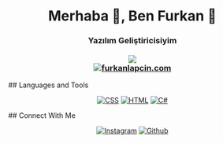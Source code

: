 <h1 align="center">Merhaba 👋, Ben Furkan 🥳</h1>
<h3 align="center">
Yazılım Geliştiricisiyim 
    <br/>
    <br/>
<a href="#"><img src="https://visitor-badge.glitch.me/badge?page_id=umtynkk.umtynkk??style=for-the-badge&logo=appveyor"></a><br/>
<a href="https://furkanlapcin.com"><img alt="furkanlapcin.com" src="https://img.shields.io/website?label=furkanlapcin.com&style=for-the-badge&url=https%3A%2F%2Ffurkanlapcin.com"></a>
</h3>
## Languages and Tools
<p align="center">
    <a href="https://github.com/turanbey29"><img alt="CSS" src="https://img.shields.io/badge/CSS%20-%231572B6.svg?logo=css3&logoColor=white"></a>
    <a href="https://github.com/turanbey29"><img alt="HTML" src="https://img.shields.io/badge/HTML%20-%23E34F26.svg?logo=html5&logoColor=white"></a>
    <a href="https://github.com/turanbey29"><img alt="C#" src="https://img.shields.io/badge/csharp%20-%23E34F26.svg?logo=csharp&logoColor=white"></a>
</p>
## Connect With Me
<p align="center">
    <a href="https://instagram.com/furkanlapcin"><img alt="Instagram" src="https://img.shields.io/badge/Instagram-%23777BB4.svg?logo=instagram&logoColor=white"></a>
    <a href="https://github.com/turanbey29"><img alt="Github" src="https://img.shields.io/badge/Github-%2314354C.svg?logo=github&logoColor=white"></a>
</p>
<br>
<br>
